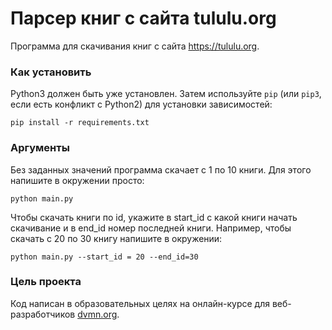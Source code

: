 # Парсер книг с сайта tululu.org

Программа для скачивания книг с сайта https://tululu.org.

### Как установить

Python3 должен быть уже установлен. 
Затем используйте `pip` (или `pip3`, если есть конфликт с Python2) для установки зависимостей:
```
pip install -r requirements.txt
```

### Аргументы

Без заданных значений программа скачает с 1 по 10 книги. Для этого напишите в окружении просто:
```
python main.py
```
Чтобы скачать книги по id, укажите в start_id с какой книги начать скачивание и в end_id номер последней книги. Например, чтобы скачать с 20 по 30 книгу напишите в окружении:
```
python main.py --start_id = 20 --end_id=30
```

### Цель проекта

Код написан в образовательных целях на онлайн-курсе для веб-разработчиков [dvmn.org](https://dvmn.org/).